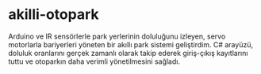 # akilli-otopark
Arduino ve IR sensörlerle park yerlerinin doluluğunu izleyen, servo motorlarla bariyerleri yöneten bir akıllı park sistemi geliştirdim. C# arayüzü, doluluk oranlarını gerçek zamanlı olarak takip ederek giriş-çıkış kayıtlarını tuttu ve otoparkın daha verimli yönetilmesini sağladı.
